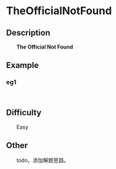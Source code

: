 # TheOfficialNotFound

## Description

&emsp;&emsp;**The Official Not Found**

## Example

### eg1

```
    
```

## Difficulty

&emsp;&emsp;Easy

## Other

&emsp;&emsp;todo，添加解题思路。